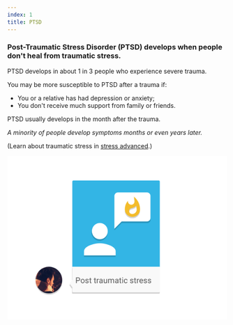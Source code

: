 ```yaml
---
index: 1
title: PTSD
---
```

### Post-Traumatic Stress Disorder (PTSD) develops when people don't heal from traumatic stress.

PTSD develops in about 1 in 3 people who experience severe trauma. 

You may be more susceptible to PTSD after a trauma if:  

*	You or a relative has had depression or anxiety;
*	You don't receive much support from family or friends.

PTSD usually develops in the month after the trauma. 

_A minority of people develop symptoms months or even years later._

(Learn about traumatic stress in [stress advanced](umbrella://lesson/stress/1).)

![image](stress4.png)